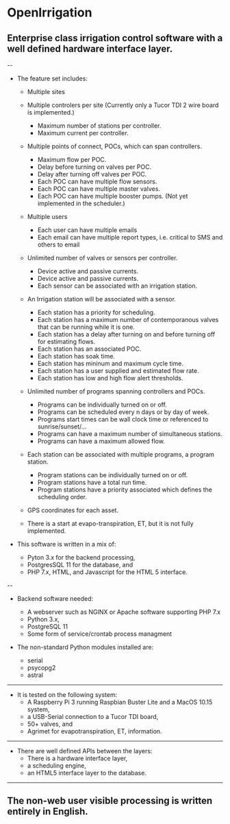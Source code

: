 # OpenIrrigation
## Enterprise class irrigation control software with a well defined hardware interface layer.
--
* The feature set includes:
  - Multiple sites
  - Multiple controlers per site (Currently only a Tucor TDI 2 wire board is implemented.)
    + Maximum number of stations per controller.
    + Maximum current per controller.
  - Multiple points of connect, POCs, which can span controllers.
    + Maximum flow per POC.
    + Delay before turning on valves per POC.
    + Delay after turning off valves per POC.
    + Each POC can have multiple flow sensors. 
    + Each POC can have multiple master valves.
    + Each POC can have multiple booster pumps. (Not yet implemented in the scheduler.)
  - Multiple users
    + Each user can have multiple emails
    + Each email can have multiple report types, i.e. critical to SMS and others to email
  - Unlimited number of valves or sensors per controller.
    + Device active and passive currents.
    + Device active and passive currents.
    + Each sensor can be associated with an irrigation station.
  - An Irrigation station will be associated with a sensor.
    + Each station has a priority for scheduling.
    + Each station has a maximum number of contemporanous valves that can be running while it is one.
    + Each station has a delay after turning on and before turning off for estimating flows.
    + Each station has an associated POC.
    + Each station has soak time.
    + Each station has mininum and maximum cycle time.
    + Each station has a user supplied and estimated flow rate.
    + Each station has low and high flow alert thresholds.

  - Unlimited number of programs spanning controllers and POCs.
    + Programs can be individually turned on or off.
    + Programs can be scheduled every n days or by day of week.
    + Programs start times can be wall clock time or referenced to sunrise/sunset/...
    + Programs can have a maximum number of simultaneous stations.
    + Programs can have a maximum allowed flow.

  - Each station can be associated with multiple programs, a program station.
    + Program stations can be individually turned on or off.
    + Program stations have a total run time.
    + Program stations have a priority associated which defines the scheduling order.

  - GPS coordinates for each asset.

  - There is a start at evapo-transpiration, ET, but it is not fully implemented.

* This software is written in a mix of:
  - Pyton 3.x for the backend processing, 
  - PostgresSQL 11 for the database, and
  - PHP 7.x, HTML, and Javascript for the HTML 5 interface.

--
* Backend software needed:
  - A webserver such as NGINX or Apache software supporting PHP 7.x
  - Python 3.x,
  - PostgreSQL 11
  - Some form of service/crontab process managment

* The non-standard Python modules installed are:
  - serial
  - psycopg2
  - astral

---
* It is tested on the following system:
  - A Raspberry Pi 3 running Raspbian Buster Lite and a MacOS 10.15 system,
  - a USB-Serial connection to a Tucor TDI board,
  - 50+ valves, and
  - Agrimet for evapotranspiration, ET, information.

---
* There are well defined APIs between the layers:
  - There is a hardware interface layer,
  - a scheduling engine,
  - an HTML5 interface layer to the database.

---
## The non-web user visible processing is written entirely in English.
